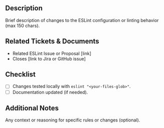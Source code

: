 ## Description

Brief description of changes to the ESLint configuration or linting behavior (max 150 chars).

## Related Tickets & Documents

- Related ESLint Issue or Proposal [link]
- Closes [link to Jira or GitHub issue]

## Checklist

- [ ] Changes tested locally with `eslint "<your-files-glob>"`.
- [ ] Documentation updated (if needed).

## Additional Notes

Any context or reasoning for specific rules or changes (optional).
